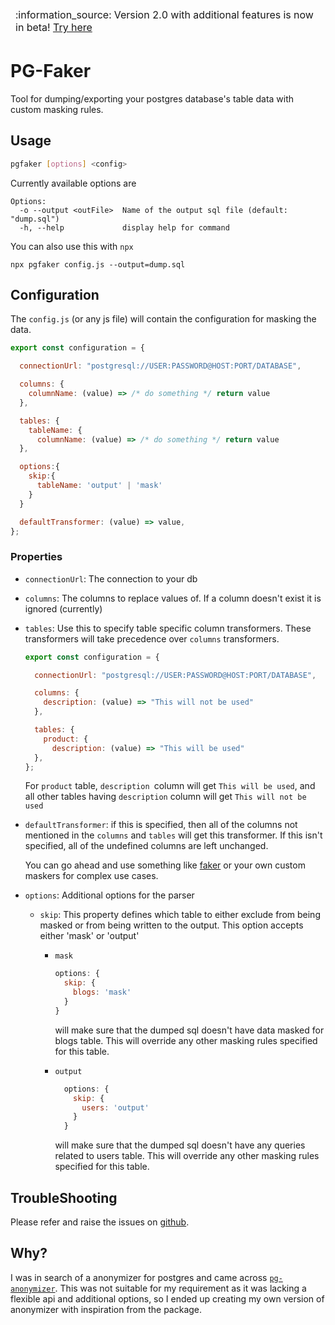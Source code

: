 <table>
  <thead>
    <tr>
      <td align="left">
        :information_source: Version 2.0 with additional features is now in beta! <a href="https://www.npmjs.com/package/pgfaker/v/2.0.0-beta.1"> Try here </a>
      </td>
    </tr>
  </thead>
  </tbody>
</table>

# PG-Faker

Tool for dumping/exporting your postgres database's table data with custom masking rules.

## Usage

```bash
pgfaker [options] <config>
```

Currently available options are

```
Options:
  -o --output <outFile>  Name of the output sql file (default: "dump.sql")
  -h, --help             display help for command
```

You can also use this with `npx`

```
npx pgfaker config.js --output=dump.sql
```

## Configuration

The `config.js` (or any js file) will contain the configuration for masking the data.

```js
export const configuration = {

  connectionUrl: "postgresql://USER:PASSWORD@HOST:PORT/DATABASE",

  columns: {
    columnName: (value) => /* do something */ return value
  },

  tables: {
    tableName: {
      columnName: (value) => /* do something */ return value
  },

  options:{
    skip:{
      tableName: 'output' | 'mask'
    }
  }

  defaultTransformer: (value) => value,
};
```

### Properties

- `connectionUrl`: The connection to your db

- `columns`: The columns to replace values of. If a column doesn't exist it is ignored (currently)

- `tables`: Use this to specify table specific column transformers. These transformers will take precedence over `columns` transformers.

  ```js
  export const configuration = {

    connectionUrl: "postgresql://USER:PASSWORD@HOST:PORT/DATABASE",

    columns: {
      description: (value) => "This will not be used"
    },

    tables: {
      product: {
        description: (value) => "This will be used"
    },
  };

  ```

  For `product` table, `description `column will get `This will be used`, and all other tables having `description` column will get `This will not be used`

- `defaultTransformer`: if this is specified, then all of the columns not mentioned in the `columns` and `tables` will get this transformer. If this isn't specified, all of the undefined columns are left unchanged.

  You can go ahead and use something like [faker](https://www.npmjs.com/package/@faker-js/faker) or your own custom maskers for complex use cases.

- `options`: Additional options for the parser

   - `skip`: This property defines which table to either exclude from being masked or from being written to the output. This option accepts either 'mask' or 'output'

      - `mask`

        ```js
        options: {
          skip: {
            blogs: 'mask'
          }
        }
        ```
         will make sure that the dumped sql doesn't have data masked for blogs table. This will override any other masking rules specified for this table.

      - `output`

        ```js
          options: {
            skip: {
              users: 'output'
            }
          }
        ```
        will make sure that the dumped sql doesn't have any queries related to users table. This will override any other masking rules specified for this table.

## TroubleShooting
Please refer and raise the issues on [github](https://github.com/imanpalsingh/pg-faker/issues).

## Why?

I was in search of a anonymizer for postgres and came across [`pg-anonymizer`](https://github.com/rap2hpoutre/pg-anonymizer). This was not suitable for my requirement as it was lacking a flexible api and additional options, so I ended up creating my own version of anonymizer with inspiration from the package.
